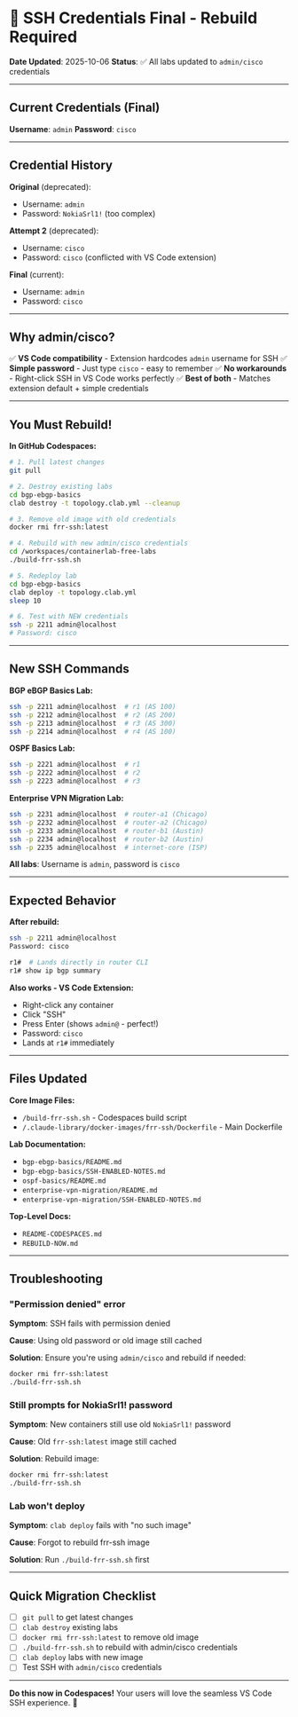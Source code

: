# 🔐 SSH Credentials Final - Rebuild Required

**Date Updated**: 2025-10-06
**Status**: ✅ All labs updated to `admin/cisco` credentials

---

## Current Credentials (Final)

**Username**: `admin`
**Password**: `cisco`

---

## Credential History

**Original** (deprecated):
- Username: `admin`
- Password: `NokiaSrl1!` (too complex)

**Attempt 2** (deprecated):
- Username: `cisco`
- Password: `cisco` (conflicted with VS Code extension)

**Final** (current):
- Username: `admin`
- Password: `cisco`

---

## Why admin/cisco?

✅ **VS Code compatibility** - Extension hardcodes `admin` username for SSH
✅ **Simple password** - Just type `cisco` - easy to remember
✅ **No workarounds** - Right-click SSH in VS Code works perfectly
✅ **Best of both** - Matches extension default + simple credentials

---

## You Must Rebuild!

**In GitHub Codespaces:**

```bash
# 1. Pull latest changes
git pull

# 2. Destroy existing labs
cd bgp-ebgp-basics
clab destroy -t topology.clab.yml --cleanup

# 3. Remove old image with old credentials
docker rmi frr-ssh:latest

# 4. Rebuild with new admin/cisco credentials
cd /workspaces/containerlab-free-labs
./build-frr-ssh.sh

# 5. Redeploy lab
cd bgp-ebgp-basics
clab deploy -t topology.clab.yml
sleep 10

# 6. Test with NEW credentials
ssh -p 2211 admin@localhost
# Password: cisco
```

---

## New SSH Commands

**BGP eBGP Basics Lab:**
```bash
ssh -p 2211 admin@localhost  # r1 (AS 100)
ssh -p 2212 admin@localhost  # r2 (AS 200)
ssh -p 2213 admin@localhost  # r3 (AS 300)
ssh -p 2214 admin@localhost  # r4 (AS 100)
```

**OSPF Basics Lab:**
```bash
ssh -p 2221 admin@localhost  # r1
ssh -p 2222 admin@localhost  # r2
ssh -p 2223 admin@localhost  # r3
```

**Enterprise VPN Migration Lab:**
```bash
ssh -p 2231 admin@localhost  # router-a1 (Chicago)
ssh -p 2232 admin@localhost  # router-a2 (Chicago)
ssh -p 2233 admin@localhost  # router-b1 (Austin)
ssh -p 2234 admin@localhost  # router-b2 (Austin)
ssh -p 2235 admin@localhost  # internet-core (ISP)
```

**All labs**: Username is `admin`, password is `cisco`

---

## Expected Behavior

**After rebuild:**
```bash
ssh -p 2211 admin@localhost
Password: cisco

r1#  # Lands directly in router CLI
r1# show ip bgp summary
```

**Also works - VS Code Extension:**
- Right-click any container
- Click "SSH"
- Press Enter (shows `admin@` - perfect!)
- Password: `cisco`
- Lands at `r1#` immediately

---

## Files Updated

**Core Image Files:**
- `/build-frr-ssh.sh` - Codespaces build script
- `/.claude-library/docker-images/frr-ssh/Dockerfile` - Main Dockerfile

**Lab Documentation:**
- `bgp-ebgp-basics/README.md`
- `bgp-ebgp-basics/SSH-ENABLED-NOTES.md`
- `ospf-basics/README.md`
- `enterprise-vpn-migration/README.md`
- `enterprise-vpn-migration/SSH-ENABLED-NOTES.md`

**Top-Level Docs:**
- `README-CODESPACES.md`
- `REBUILD-NOW.md`

---

## Troubleshooting

### "Permission denied" error
**Symptom**: SSH fails with permission denied

**Cause**: Using old password or old image still cached

**Solution**: Ensure you're using `admin/cisco` and rebuild if needed:
```bash
docker rmi frr-ssh:latest
./build-frr-ssh.sh
```

### Still prompts for NokiaSrl1! password
**Symptom**: New containers still use old `NokiaSrl1!` password

**Cause**: Old `frr-ssh:latest` image still cached

**Solution**: Rebuild image:
```bash
docker rmi frr-ssh:latest
./build-frr-ssh.sh
```

### Lab won't deploy
**Symptom**: `clab deploy` fails with "no such image"

**Cause**: Forgot to rebuild frr-ssh image

**Solution**: Run `./build-frr-ssh.sh` first

---

## Quick Migration Checklist

- [ ] `git pull` to get latest changes
- [ ] `clab destroy` existing labs
- [ ] `docker rmi frr-ssh:latest` to remove old image
- [ ] `./build-frr-ssh.sh` to rebuild with admin/cisco credentials
- [ ] `clab deploy` labs with new image
- [ ] Test SSH with `admin/cisco` credentials

---

**Do this now in Codespaces!** Your users will love the seamless VS Code SSH experience. 🚀
